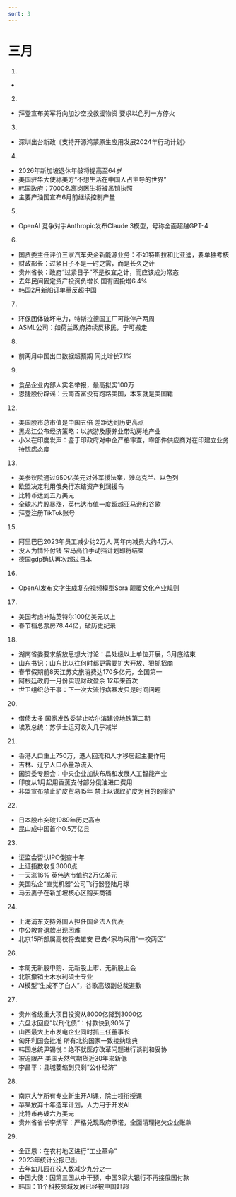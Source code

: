 ```yaml
---
sort: 3
---
```


# 三月

1.
- 

2.
- 拜登宣布美军将向加沙空投救援物资 要求以色列一方停火

3.
- 深圳出台新政《支持开源鸿蒙原生应用发展2024年行动计划》

4.
- 2026年新加坡退休年龄将提高至64岁
- 美国驻华大使称美方“不想生活在中国人占主导的世界”
- 韩国政府：7000名离岗医生将被吊销执照
- 主要产油国宣布6月前继续控制产量

5.
- OpenAI 竞争对手Anthropic发布Claude 3模型，号称全面超越GPT-4

6.
- 国资委主任评价三家汽车央企新能源业务：不如特斯拉和比亚迪，要单独考核
- 财政部长：过紧日子不是一时之需，而是长久之计
- 贵州省长：政府“过紧日子”不是权宜之计，而应该成为常态
- 去年民间固定资产投资负增长 国有固投增6.4%
- 韩国2月新船订单量反超中国

7.
- 环保团体破坏电力，特斯拉德国工厂可能停产两周
- ASML公司：如荷兰政府持续反移民，宁可搬走

8.
- 前两月中国出口数据超预期 同比增长7.1%


9.
- 食品企业内部人实名举报，最高拟奖100万
- 恩捷股份辟谣：云南首富没有跑路美国，本来就是美国籍

12.
- 美国股市总市值是中国五倍 差距达到历史高点
- 黑龙江公布经济策略：以旅游及康养业带动房地产业
- 小米在印度发声：鉴于印政府对中企严格审查，零部件供应商对在印建立业务持忧虑态度

13.
- 美参议院通过950亿美元对外军援法案，涉乌克兰、以色列
- 欧盟决定利用俄央行冻结资产利润援乌
- 比特币达到五万美元
- 全球芯片股暴涨，英伟达市值一度超越亚马逊和谷歌
- 拜登注册TikTok账号

15.
- 阿里巴巴2023年员工减少约2万人 两年内减员大约4万人
- 没人为情怀付钱 宝马高价手动挡计划即将结束
- 德国gdp确认再次超过日本

16.
- OpenAI发布文字生成复杂视频模型Sora 颠覆文化产业规则

17.
- 美国考虑补贴英特尔100亿美元以上
- 春节档总票房78.44亿，破历史纪录

18.
- 湖南省委要求解放思想大讨论：县处级以上单位开展，3月底结束
- 山东书记：山东比以往何时都更需要扩大开放、狠抓招商
- 春节假期前8天江苏文旅消费达170多亿元，全国第一
- 阿根廷政府一月份实现财政盈余 12年来首次
- 世卫组织总干事：下一次大流行病暴发只是时间问题

20.
- 借债太多 国家发改委禁止哈尔滨建设地铁第二期
- 埃及总统：苏伊士运河收入几乎减半

21.
- 香港人口重上750万，港人回流和人才移居起主要作用
- 吉林、辽宁人口小量净流入
- 国资委专题会：中央企业加快布局和发展人工智能产业
- 印度从1月起用香蕉支付部分俄油进口费用
- 非盟宣布禁止驴皮贸易15年 禁止以谋取驴皮为目的的宰驴

22.
- 日本股市突破1989年历史高点
- 昆山成中国首个0.5万亿县

23.
- 证监会否认IPO倒查十年
- 上证指数收复3000点
- 一天涨16% 英伟达市值约2万亿美元
- 美国私企“直觉机器”公司飞行器登陆月球
- 马云妻子在新加坡核心区购买商铺

24.
- 上海浦东支持外国人担任国企法人代表
- 中公教育退款出现困难
- 北京15所部属高校将去雄安 已去4家均采用“一校两区”

26.
- 本周无新股申购、无新股上市、无新股上会
- 北航撤销土木水利硕士专业
- AI模型“生成不了白人”，谷歌高级副总裁道歉

27.
- 贵州省级重大项目投资从8000亿降到3000亿
- 六盘水回应“以刑化债”：付款快到90%了
- 山西最大上市发电企业同时抓三任董事长
- 匈牙利国会批准  所有北约国家一致接纳瑞典
- 韩国总统尹锡悦：绝不就医疗改革问题进行谈判和妥协
- 被迫限产 美国天然气期货近30年来新低
- 李昌平：县城萎缩到只剩“公仆经济”

28.
- 南京大学所有专业新生开AI课，院士领衔授课
- 苹果放弃十年造车计划，人力用于开发AI
- 比特币再破六万美元
- 贵州省省长李炳军：严格兑现政府承诺，全面清理拖欠企业账款

29.
- 金正恩：在农村地区进行“工业革命”
- 2023年统计公报已出
- 去年幼儿园在校人数减少九分之一
- 中国大使：因第三国从中干预，中国3家大银行不再接俄国付款
- 韩国：11个科技领域发展已经被中国赶超